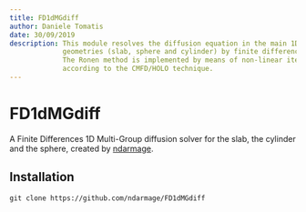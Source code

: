 ```yaml
---
title: FD1dMGdiff
author: Daniele Tomatis
date: 30/09/2019
description: This module resolves the diffusion equation in the main 1D
             geometries (slab, sphere and cylinder) by finite differences.
             The Ronen method is implemented by means of non-linear iterations
             according to the CMFD/HOLO technique.
---
```


# FD1dMGdiff

<!-- [Demo](http://lotabout.github.io/xxx/) -->

A Finite Differences 1D Multi-Group diffusion solver for the slab, the cylinder
and the sphere, created by [ndarmage](https://github.com/ndarmage).


## Installation

```
git clone https://github.com/ndarmage/FD1dMGdiff
```
